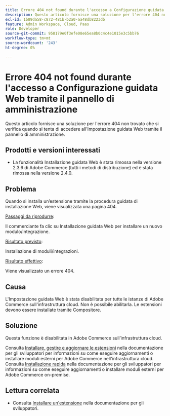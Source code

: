 ```yaml
---
title: Errore 404 not found durante l'accesso a Configurazione guidata Web tramite il pannello di amministrazione
description: Questo articolo fornisce una soluzione per l'errore 404 non trovato che si verifica quando si tenta di accedere all'Impostazione guidata Web tramite il pannello di amministrazione.
exl-id: 1b89da58-c872-481b-b2a0-aa48db8223db
feature: Admin Workspace, Cloud, Paas
role: Developer
source-git-commit: 958179e0f3efe08e65ea8b0c4c4e1015e3c5bb76
workflow-type: tm+mt
source-wordcount: '243'
ht-degree: 0%

---
```


# Errore 404 not found durante l&#39;accesso a Configurazione guidata Web tramite il pannello di amministrazione

Questo articolo fornisce una soluzione per l&#39;errore 404 non trovato che si verifica quando si tenta di accedere all&#39;Impostazione guidata Web tramite il pannello di amministrazione.

## Prodotti e versioni interessati

* La funzionalità Installazione guidata Web è stata rimossa nella versione 2.3.6 di Adobe Commerce (tutti i metodi di distribuzione) ed è stata rimossa nella versione 2.4.0.

## Problema

Quando si installa un’estensione tramite la procedura guidata di installazione Web, viene visualizzata una pagina 404.

<u>Passaggi da riprodurre</u>:

Il commerciante fa clic su Installazione guidata Web per installare un nuovo modulo/integrazione.

<u>Risultato previsto</u>:

Installazione di moduli/integrazioni.

<u>Risultato effettivo</u>:

Viene visualizzato un errore 404.

## Causa

L&#39;Impostazione guidata Web è stata disabilitata per tutte le istanze di Adobe Commerce sull&#39;infrastruttura cloud. Non è possibile abilitarla. Le estensioni devono essere installate tramite Compositore.

## Soluzione

Questa funzione è disabilitata in Adobe Commerce sull’infrastruttura cloud.

Consulta [Installare, gestire e aggiornare le estensioni](https://devdocs.magento.com/cloud/howtos/install-components.html) nella documentazione per gli sviluppatori per informazioni su come eseguire aggiornamenti o installare moduli esterni per Adobe Commerce nell&#39;infrastruttura cloud.
Consulta [Installazione rapida](https://devdocs.magento.com/guides/v2.3/install-gde/composer.html) nella documentazione per gli sviluppatori per informazioni su come eseguire aggiornamenti o installare moduli esterni per Adobe Commerce on-premise.

## Lettura correlata

* Consulta [Installare un&#39;estensione](https://devdocs.magento.com/cloud/howtos/install-components.html#install-an-extension) nella documentazione per gli sviluppatori.
